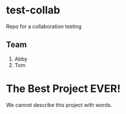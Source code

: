 # test-collab
Repo for a collaboration testing

## Team
1. Abby
2. Tom

# The Best Project EVER!
 We cannot describe this project with words.
 
